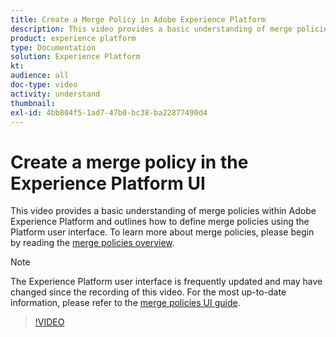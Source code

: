 ```yaml
---
title: Create a Merge Policy in Adobe Experience Platform
description: This video provides a basic understanding of merge policies within Adobe Experience Platform and outlines how to define merge policies using the Experience Platform UI.
product: experience platform
type: Documentation
solution: Experience Platform
kt: 
audience: all
doc-type: video
activity: understand
thumbnail:
exl-id: 4bb804f5-1ad7-47b0-bc38-ba22877490d4
---
```

# Create a merge policy in the Experience Platform UI

This video provides a basic understanding of merge policies within Adobe Experience Platform and outlines how to define merge policies using the Platform user interface. To learn more about merge policies, please begin by reading the [merge policies overview](../merge-policies/overview.md). 

>[!NOTE]
>
>The Experience Platform user interface is frequently updated and may have changed since the recording of this video. For the most up-to-date information, please refer to the [merge policies UI guide](../merge-policies/ui-guide.md). 

>[!VIDEO](https://video.tv.adobe.com/v/330433?quality=12&learn=on&captions=eng)

